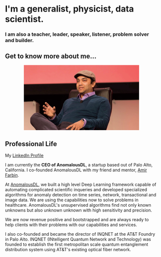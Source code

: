 # I'm a generalist, physicist, data scientist. 
### I am also a teacher, leader, speaker, listener, problem solver and builder. 

Get to know more about me...
---
<p align="center">
<img src="/images/Rishi.jpeg" alt="Rishi at a conference" width="380">
</p>

## Professional Life

My [LinkedIn Profile](https://www.linkedin.com/in/rishirajpravahan)

I am currently the **CEO of AnomalousDL**, a startup based out of Palo Alto, California. I co-founded AnomalousDL with my friend and mentor, [Amir Farbin](https://www.uta.edu/physics/faculty/farbin-amir.php). 

At [AnomalousDL](https://www.anomalousdl.com/), we built a high level Deep Learning framework capable of automating complicated scientific inqueries and developed specialized algorithms for anomaly detection on time series, network, transactional and image data. We are using the capabilities now to solve problems in healthcare. AnomalousDL's unsupervised algorithms find not only known unknowns but also unknown unknown with high sensitivity and precision. 

We are now revenue positive and bootstrapped and are always ready to help clients with their problems with our capabilities and services.

I also co-founded and became the director of INQNET at the AT&T Foundry in Palo Alto. INQNET (INtelligent Quantum Network and Technology) was founded to establish the first metropolitan scale quantum entanglement distribution system using AT&T's existing optical fiber network. 
 
	
